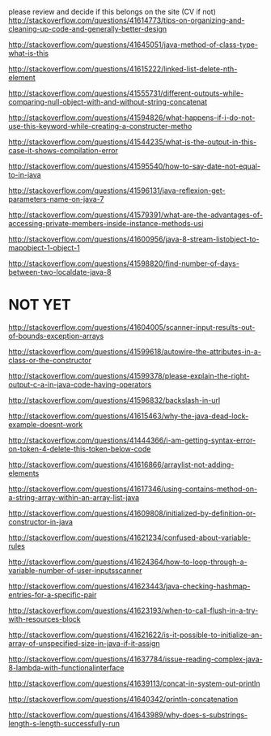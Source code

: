 please review and decide if this belongs on the site (CV if not) http://stackoverflow.com/questions/41614773/tips-on-organizing-and-cleaning-up-code-and-generally-better-design

http://stackoverflow.com/questions/41645051/java-method-of-class-type-what-is-this

http://stackoverflow.com/questions/41615222/linked-list-delete-nth-element

http://stackoverflow.com/questions/41555731/different-outputs-while-comparing-null-object-with-and-without-string-concatenat

http://stackoverflow.com/questions/41594826/what-happens-if-i-do-not-use-this-keyword-while-creating-a-constructer-metho

http://stackoverflow.com/questions/41544235/what-is-the-output-in-this-case-it-shows-compilation-error

http://stackoverflow.com/questions/41595540/how-to-say-date-not-equal-to-in-java

http://stackoverflow.com/questions/41596131/java-reflexion-get-parameters-name-on-java-7

http://stackoverflow.com/questions/41579391/what-are-the-advantages-of-accessing-private-members-inside-instance-methods-usi

http://stackoverflow.com/questions/41600956/java-8-stream-listobject-to-mapobject-1-object-1

http://stackoverflow.com/questions/41598820/find-number-of-days-between-two-localdate-java-8

NOT YET
=====

http://stackoverflow.com/questions/41604005/scanner-input-results-out-of-bounds-exception-arrays

http://stackoverflow.com/questions/41599618/autowire-the-attributes-in-a-class-or-the-constructor

http://stackoverflow.com/questions/41599378/please-explain-the-right-output-c-a-in-java-code-having-operators

http://stackoverflow.com/questions/41596832/backslash-in-url

http://stackoverflow.com/questions/41615463/why-the-java-dead-lock-example-doesnt-work

http://stackoverflow.com/questions/41444366/i-am-getting-syntax-error-on-token-4-delete-this-token-below-code

http://stackoverflow.com/questions/41616866/arraylist-not-adding-elements

http://stackoverflow.com/questions/41617346/using-contains-method-on-a-string-array-within-an-array-list-java

http://stackoverflow.com/questions/41609808/initialized-by-definition-or-constructor-in-java

http://stackoverflow.com/questions/41621234/confused-about-variable-rules

http://stackoverflow.com/questions/41624364/how-to-loop-through-a-variable-number-of-user-inputsscanner

http://stackoverflow.com/questions/41623443/java-checking-hashmap-entries-for-a-specific-pair

http://stackoverflow.com/questions/41623193/when-to-call-flush-in-a-try-with-resources-block

http://stackoverflow.com/questions/41621622/is-it-possible-to-initialize-an-array-of-unspecified-size-in-java-if-it-assign

http://stackoverflow.com/questions/41637784/issue-reading-complex-java-8-lambda-with-functionalinterface

http://stackoverflow.com/questions/41639113/concat-in-system-out-println

http://stackoverflow.com/questions/41640342/println-concatenation

http://stackoverflow.com/questions/41643989/why-does-s-substrings-length-s-length-successfully-run